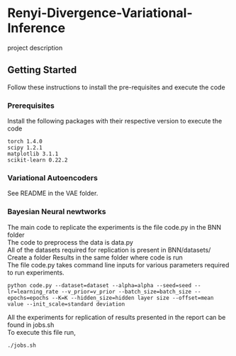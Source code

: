 # Renyi-Divergence-Variational-Inference

project description

## Getting Started

Follow these instructions to install the pre-requisites and execute the code

### Prerequisites

Install the following packages with their respective version to execute the code
```
torch 1.4.0
scipy 1.2.1
matplotlib 3.1.1
scikit-learn 0.22.2
```
### Variational Autoencoders
See README in the VAE folder.

### Bayesian Neural newtworks

The main code to replicate the experiments is the file code.py in the BNN folder <br />
The code to preprocess the data is data.py <br />
All of the datasets required for replication is present in BNN/datasets/<br />
Create a folder Results in the same folder where code is run <br />
The file code.py takes command line inputs for various parameters required to run experiments.
```
python code.py --dataset=dataset --alpha=alpha --seed=seed --lr=learning_rate --v_prior=v_prior --batch_size=batch_size --epochs=epochs --K=K --hidden_size=hidden layer size --offset=mean value --init_scale=standard deviation
```
All the experiments for replication of results presented in the report can be found in jobs.sh<br />
To execute this file run,<br />
```
./jobs.sh
```



